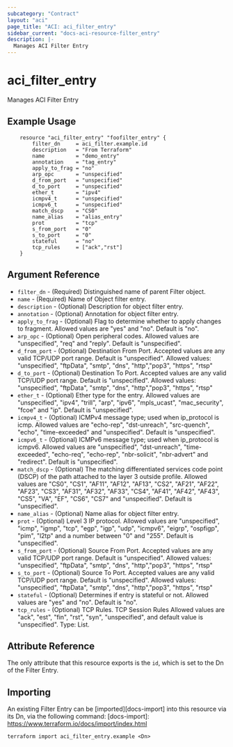 ```yaml
---
subcategory: "Contract"
layout: "aci"
page_title: "ACI: aci_filter_entry"
sidebar_current: "docs-aci-resource-filter_entry"
description: |-
  Manages ACI Filter Entry
---
```


# aci_filter_entry #
Manages ACI Filter Entry

## Example Usage ##

```hcl
	resource "aci_filter_entry" "foofilter_entry" {
		filter_dn     = aci_filter.example.id
		description   = "From Terraform"
		name          = "demo_entry"
		annotation    = "tag_entry"
		apply_to_frag = "no"
		arp_opc       = "unspecified"
		d_from_port   = "unspecified"
		d_to_port     = "unspecified"
		ether_t       = "ipv4"
		icmpv4_t      = "unspecified"
		icmpv6_t      = "unspecified"
		match_dscp    = "CS0"
		name_alias    = "alias_entry"
		prot          = "tcp"
		s_from_port   = "0"
		s_to_port     = "0"
		stateful      = "no"
		tcp_rules     = ["ack","rst"]
	}
```
## Argument Reference ##
* `filter_dn` - (Required) Distinguished name of parent Filter object.
* `name` - (Required) Name of Object filter entry.
* `description` - (Optional) Description for object filter entry.
* `annotation` - (Optional) Annotation for object filter entry.
* `apply_to_frag` - (Optional) Flag to determine whether to apply changes to fragment. Allowed values are "yes" and "no". Default is "no". 
* `arp_opc` - (Optional) Open peripheral codes. Allowed values are "unspecified", "req" and "reply". Default is "unspecified".
* `d_from_port` - (Optional) Destination From Port. Accepted values are any valid TCP/UDP port range. Default is "unspecified".
Allowed values: "unspecified", "ftpData", "smtp", "dns", "http","pop3", "https", "rtsp"
* `d_to_port` - (Optional) Destination To Port. Accepted values are any valid TCP/UDP port range. Default is "unspecified".
Allowed values: "unspecified", "ftpData", "smtp", "dns", "http","pop3", "https", "rtsp"
* `ether_t` - (Optional) Ether type for the entry. Allowed values are "unspecified", "ipv4", "trill", "arp", "ipv6", "mpls_ucast", "mac_security", "fcoe" and "ip". Default is "unspecified".
* `icmpv4_t` - (Optional) ICMPv4 message type; used when ip_protocol is icmp. Allowed values are "echo-rep", "dst-unreach", "src-quench", "echo", "time-exceeded" and "unspecified". Default is "unspecified".
* `icmpv6_t` - (Optional) ICMPv6 message type; used when ip_protocol is icmpv6. Allowed values are "unspecified", "dst-unreach", "time-exceeded", "echo-req", "echo-rep", "nbr-solicit", "nbr-advert" and "redirect". Default is "unspecified".
* `match_dscp` - (Optional) The matching differentiated services code point (DSCP) of the path attached to the layer 3 outside profile. Allowed values are "CS0", "CS1", "AF11",	"AF12",	"AF13",	"CS2",	"AF21",	"AF22",	"AF23",	"CS3",	"AF31",	"AF32",	"AF33",	"CS4",	"AF41",	"AF42",	"AF43",	"CS5",	"VA",	"EF",	"CS6",	"CS7"	and "unspecified". Default is "unspecified".
* `name_alias` - (Optional) Name alias for object filter entry.
* `prot` - (Optional) Level 3 IP protocol. Allowed values are "unspecified", "icmp", "igmp", "tcp", "egp", "igp", "udp", "icmpv6", "eigrp", "ospfigp", "pim", "l2tp" and a number between "0" and "255". Default is "unspecified".
* `s_from_port` - (Optional) Source From Port. Accepted values are any valid TCP/UDP port range. Default is "unspecified".
Allowed values: "unspecified", "ftpData", "smtp", "dns", "http","pop3", "https", "rtsp"
* `s_to_port` - (Optional) Source To Port. Accepted values are any valid TCP/UDP port range. Default is "unspecified".
Allowed values: "unspecified", "ftpData", "smtp", "dns", "http","pop3", "https", "rtsp"
* `stateful` - (Optional) Determines if entry is stateful or not. Allowed values are "yes" and "no". Default is "no".
* `tcp_rules` - (Optional) TCP Rules. TCP Session Rules Allowed values are "ack", "est", "fin", "rst", "syn", "unspecified", and default value is "unspecified". Type: List.



## Attribute Reference

The only attribute that this resource exports is the `id`, which is set to the
Dn of the Filter Entry.

## Importing ##

An existing Filter Entry can be [imported][docs-import] into this resource via its Dn, via the following command:
[docs-import]: https://www.terraform.io/docs/import/index.html


```
terraform import aci_filter_entry.example <Dn>
```